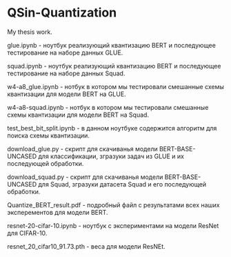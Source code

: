 # QSin-Quantization
My thesis work. 

glue.ipynb - ноутбук реализующий квантизацию BERT и последующее тестирование на наборе данных GLUE. 

squad.ipynb - ноутбук реализующий квантизацию BERT и последующее тестирование на наборе данных Squad.

w4-a8_glue.ipynb - нотбук в котором мы тестировали смешанные схемы квантизации для модели BERT на GLUE. 

w4-a8-squad.ipynb - нотбук в котором мы тестировали смешанные схемы квантизации для модели BERT на Squad.

test_best_bit_split.ipynb - в данном ноутбуке содержится алгоритм для поиска схемы квантизации. 

download_glue.py - скрипт для скачиванья модели BERT-BASE-UNCASED для классификации, згразуки задач из GLUE и их последующей обработки. 

download_squad.py - скрипт для скачиванья модели BERT-BASE-UNCASED для Squad, згразуки датасета Squad и его последующей обработки. 

Quantize_BERT_result.pdf - подробный файл с результатами всех наших эксперементов для модели BERT. 

resnet-20-cifar-10.ipynb - ноутбук с экспериментами на модели ResNet для CIFAR-10. 

resnet_20_cifar10_91.73.pth - веса для модели ResNEt. 
